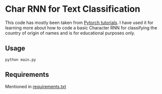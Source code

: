 # Char RNN for Text Classification

This code has mostly been taken from [Pytorch tutorials](https://pytorch.org/tutorials/intermediate/char_rnn_classification_tutorial.html). I have used it for learning more about how to code a basic Character RNN for classifying the country of origin of names and is for educational purposes only.

## Usage
`python main.py`

## Requirements
Mentioned in [requirements.txt](requirements.txt)
